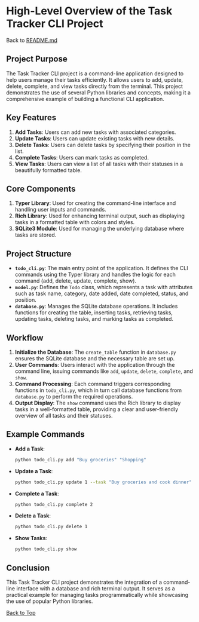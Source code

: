 
# High-Level Overview of the Task Tracker CLI Project

Back to [README.md](README.md)

## Project Purpose
The Task Tracker CLI project is a command-line application designed to help users manage their tasks efficiently. It allows users to add, update, delete, complete, and view tasks directly from the terminal. This project demonstrates the use of several Python libraries and concepts, making it a comprehensive example of building a functional CLI application.

## Key Features
1. **Add Tasks**: Users can add new tasks with associated categories.
2. **Update Tasks**: Users can update existing tasks with new details.
3. **Delete Tasks**: Users can delete tasks by specifying their position in the list.
4. **Complete Tasks**: Users can mark tasks as completed.
5. **View Tasks**: Users can view a list of all tasks with their statuses in a beautifully formatted table.

## Core Components
1. **Typer Library**: Used for creating the command-line interface and handling user inputs and commands.
2. **Rich Library**: Used for enhancing terminal output, such as displaying tasks in a formatted table with colors and styles.
3. **SQLite3 Module**: Used for managing the underlying database where tasks are stored.

## Project Structure
- **`todo_cli.py`**: The main entry point of the application. It defines the CLI commands using the Typer library and handles the logic for each command (add, delete, update, complete, show).
- **`model.py`**: Defines the `Todo` class, which represents a task with attributes such as task name, category, date added, date completed, status, and position.
- **`database.py`**: Manages the SQLite database operations. It includes functions for creating the table, inserting tasks, retrieving tasks, updating tasks, deleting tasks, and marking tasks as completed.

## Workflow
1. **Initialize the Database**: The `create_table` function in `database.py` ensures the SQLite database and the necessary table are set up.
2. **User Commands**: Users interact with the application through the command line, issuing commands like `add`, `update`, `delete`, `complete`, and `show`.
3. **Command Processing**: Each command triggers corresponding functions in `todo_cli.py`, which in turn call database functions from `database.py` to perform the required operations.
4. **Output Display**: The `show` command uses the Rich library to display tasks in a well-formatted table, providing a clear and user-friendly overview of all tasks and their statuses.

## Example Commands
- **Add a Task**: 
  ```bash
  python todo_cli.py add "Buy groceries" "Shopping"
  ```
- **Update a Task**: 
  ```bash
  python todo_cli.py update 1 --task "Buy groceries and cook dinner"
  ```
- **Complete a Task**: 
  ```bash
  python todo_cli.py complete 2
  ```
- **Delete a Task**: 
  ```bash
  python todo_cli.py delete 1
  ```
- **Show Tasks**: 
  ```bash
  python todo_cli.py show
  ```

## Conclusion
This Task Tracker CLI project demonstrates the integration of a command-line interface with a database and rich terminal output. It serves as a practical example for managing tasks programmatically while showcasing the use of popular Python libraries.

[Back to Top](#high-level-overview-of-the-task-tracker-cli-project)